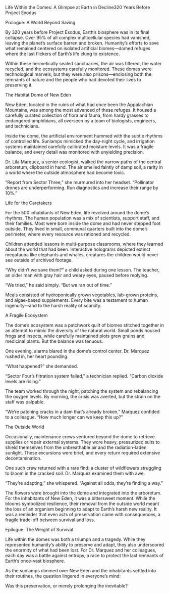 Life Within the Domes: A Glimpse at Earth in Decline320 Years Before Project Exodus

Prologue: A World Beyond Saving

By 320 years before Project Exodus, Earth’s biosphere was in its final collapse. Over 95% of all complex multicellular species had vanished, leaving the planet’s surface barren and broken. Humanity’s efforts to save what remained centered on isolated artificial biomes—domed refuges where the last flickers of Earth’s life clung to existence.

Within these hermetically sealed sanctuaries, the air was filtered, the water recycled, and the ecosystems carefully monitored. These domes were technological marvels, but they were also prisons—enclosing both the remnants of nature and the people who had devoted their lives to preserving it.

The Habitat Dome of New Eden

New Eden, located in the ruins of what had once been the Appalachian Mountains, was among the most advanced of these refuges. It housed a carefully curated collection of flora and fauna, from hardy grasses to endangered amphibians, all overseen by a team of biologists, engineers, and technicians.

Inside the dome, the artificial environment hummed with the subtle rhythms of controlled life. Sunlamps mimicked the day-night cycle, and irrigation systems maintained carefully calibrated moisture levels. It was a fragile balance, and every detail was monitored with unyielding precision.

Dr. Lila Marquez, a senior ecologist, walked the narrow paths of the central arboretum, clipboard in hand. The air smelled faintly of damp soil, a rarity in a world where the outside atmosphere had become toxic.

“Report from Sector Three,” she murmured into her headset. “Pollinator drones are underperforming. Run diagnostics and increase their range by 10%.”

Life for the Caretakers

For the 500 inhabitants of New Eden, life revolved around the dome’s rhythms. The human population was a mix of scientists, support staff, and their families. Most were born inside the dome and had never stepped foot outside. They lived in small, communal quarters built into the dome’s perimeter, where every resource was rationed and recycled.

Children attended lessons in multi-purpose classrooms, where they learned about the world that had been. Interactive holograms depicted extinct megafauna like elephants and whales, creatures the children would never see outside of archived footage.

“Why didn’t we save them?” a child asked during one lesson. The teacher, an older man with gray hair and weary eyes, paused before replying.

“We tried,” he said simply. “But we ran out of time.”

Meals consisted of hydroponically grown vegetables, lab-grown proteins, and algae-based supplements. Every bite was a testament to human ingenuity—and to the harsh reality of scarcity.

A Fragile Ecosystem

The dome’s ecosystem was a patchwork quilt of biomes stitched together in an attempt to mimic the diversity of the natural world. Small ponds housed frogs and insects, while carefully maintained plots grew grains and medicinal plants. But the balance was tenuous.

One evening, alarms blared in the dome’s control center. Dr. Marquez rushed in, her heart pounding.

“What happened?” she demanded.

“Sector Four’s filtration system failed,” a technician replied. “Carbon dioxide levels are rising.”

The team worked through the night, patching the system and rebalancing the oxygen levels. By morning, the crisis was averted, but the strain on the staff was palpable.

“We’re patching cracks in a dam that’s already broken,” Marquez confided to a colleague. “How much longer can we keep this up?”

The Outside World

Occasionally, maintenance crews ventured beyond the dome to retrieve supplies or repair external systems. They wore heavy, pressurized suits to shield themselves from the unbreathable air and the radiation-laden sunlight. These excursions were brief, and every return required extensive decontamination.

One such crew returned with a rare find: a cluster of wildflowers struggling to bloom in the cracked soil. Dr. Marquez examined them with awe.

“They’re adapting,” she whispered. “Against all odds, they’re finding a way.”

The flowers were brought into the dome and integrated into the arboretum. For the inhabitants of New Eden, it was a bittersweet moment. While the blooms symbolized resilience, their removal from the outside world meant the loss of an organism beginning to adapt to Earth’s harsh new reality. It was a reminder that even acts of preservation came with consequences, a fragile trade-off between survival and loss.

Epilogue: The Weight of Survival

Life within the domes was both a triumph and a tragedy. While they represented humanity’s ability to preserve and adapt, they also underscored the enormity of what had been lost. For Dr. Marquez and her colleagues, each day was a battle against entropy, a race to protect the last remnants of Earth’s once-vast biosphere.

As the sunlamps dimmed over New Eden and the inhabitants settled into their routines, the question lingered in everyone’s mind:

Was this preservation, or merely prolonging the inevitable?
